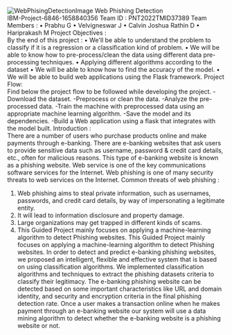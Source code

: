 ![WebPhisingDetectionImage](https://user-images.githubusercontent.com/113708133/200913815-f70f233f-fd1e-4ded-a29c-6e7b488ed910.png)
Web Phishing Detection  
IBM-Project-6846-1658840356
Team ID : PNT2022TMID37389
Team Members : 
•	Prabhu G
•	Velvigneswar J
•	Calvin Joshua Rathin D
•	Hariprakash M
Project Objectives :  
By the end of this project :
•	We'll be able to understand the problem to classify if it is a regression or a classification kind of problem.
•	We will be able to know how to pre-process/clean the data using different data pre-processing techniques.
•	Applying different algorithms according to the dataset
•	We will be able to know how to find the accuracy of the model.
•	We will be able to build web applications using the Flask framework.
Project Flow:  
Find below the project flow to be followed while developing the project.
-Download the dataset. -Preprocess or clean the data. -Analyze the pre-processed data. -Train the machine with preprocessed data using an appropriate machine learning algorithm. -Save the model and its dependencies. -Build a Web application using a flask that integrates with the model built.
Introduction :  
There are a number of users who purchase products online and make payments through e-banking. There are e-banking websites that ask users to provide sensitive data such as username, password & credit card details, etc., often for malicious reasons. This type of e-banking website is known as a phishing website. Web service is one of the key communications software services for the Internet. Web phishing is one of many security threats to web services on the Internet.
Common threats of web phishing :  
1.	Web phishing aims to steal private information, such as usernames, passwords, and credit card details, by way of impersonating a legitimate entity.
2.	It will lead to information disclosure and property damage.
3.	Large organizations may get trapped in different kinds of scams.
4.	This Guided Project mainly focuses on applying a machine-learning algorithm to detect Phishing websites.
This Guided Project mainly focuses on applying a machine-learning algorithm to detect Phishing websites.
In order to detect and predict e-banking phishing websites, we proposed an intelligent, flexible and effective system that is based on using classification algorithms. We implemented classification algorithms and techniques to extract the phishing datasets criteria to classify their legitimacy. The e-banking phishing website can be detected based on some important characteristics like URL and domain identity, and security and encryption criteria in the final phishing detection rate. Once a user makes a transaction online when he makes payment through an e-banking website our system will use a data mining algorithm to detect whether the e-banking website is a phishing website or not.
